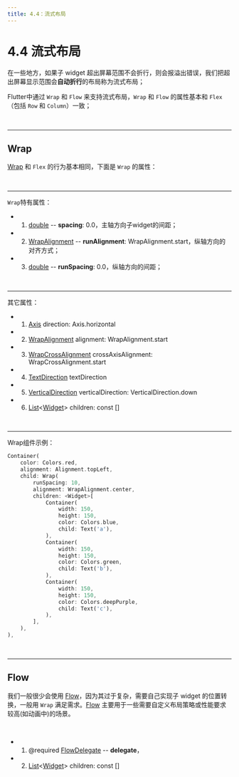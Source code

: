 ```yaml
---
title: 4.4：流式布局
---
```


# 4.4 流式布局

在一些地方，如果子 widget 超出屏幕范围不会折行，则会报溢出错误，我们把超出屏幕显示范围会**自动折行**的布局称为流式布局；

Flutter中通过 `Wrap` 和 `Flow` 来支持流式布局，`Wrap` 和 `Flow` 的属性基本和 `Flex`（包括 `Row` 和 `Column`）一致；

<br>

---

## Wrap

[Wrap](https://api.flutter.dev/flutter/widgets/Wrap/Wrap.html) 和  `Flex` 的行为基本相同，下面是 `Wrap` 的属性：

<br>

---

`Wrap`特有属性：

*   1.    [double](https://api.flutter.dev/flutter/dart-core/double-class.html) -- **spacing**: 0.0，主轴方向子widget的间距；

*   2.    [WrapAlignment](https://api.flutter.dev/flutter/rendering/WrapAlignment-class.html) -- **runAlignment**: WrapAlignment.start，纵轴方向的对齐方式；

*   3.    [double](https://api.flutter.dev/flutter/dart-core/double-class.html) -- **runSpacing**: 0.0，纵轴方向的间距；

<br>

---

其它属性：

*   1.   [Axis](https://api.flutter.dev/flutter/painting/Axis-class.html) direction: Axis.horizontal

*   2.   [WrapAlignment](https://api.flutter.dev/flutter/rendering/WrapAlignment-class.html) alignment: WrapAlignment.start

*   3.   [WrapCrossAlignment](https://api.flutter.dev/flutter/rendering/WrapCrossAlignment-class.html) crossAxisAlignment: WrapCrossAlignment.start

*   4.   [TextDirection](https://api.flutter.dev/flutter/dart-ui/TextDirection-class.html) textDirection

*   5.   [VerticalDirection](https://api.flutter.dev/flutter/painting/VerticalDirection-class.html) verticalDirection: VerticalDirection.down

*   6.   [List](https://api.flutter.dev/flutter/dart-core/List-class.html)\<[Widget](https://api.flutter.dev/flutter/widgets/Widget-class.html)\> children: const []

<br>

---

Wrap组件示例：

```dart
Container(
    color: Colors.red,
    alignment: Alignment.topLeft,
    child: Wrap(
        runSpacing: 10,
        alignment: WrapAlignment.center,
        children: <Widget>[
            Container(
                width: 150,
                height: 150,
                color: Colors.blue,
                child: Text('a'),
            ),
            Container(
                width: 150,
                height: 150,
                color: Colors.green,
                child: Text('b'),
            ),
            Container(
                width: 150,
                height: 150,
                color: Colors.deepPurple,
                child: Text('c'),
            ),
        ],
    ),
),
```

<br>

---

## Flow

我们一般很少会使用 [Flow](https://api.flutter.dev/flutter/widgets/Flow-class.html)，因为其过于复杂，需要自己实现子 widget 的位置转换，一般用 `Wrap` 满足需求。[Flow]() 主要用于一些需要自定义布局策略或性能要求较高(如动画中)的场景。

<br>

*   1.   @required [FlowDelegate](https://api.flutter.dev/flutter/rendering/FlowDelegate-class.html) -- **delegate**，

*   2.   [List](https://api.flutter.dev/flutter/dart-core/List-class.html)\<[Widget](https://api.flutter.dev/flutter/widgets/Widget-class.html)\> children: const []

<br>

